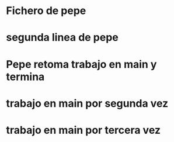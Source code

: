 # Fichero de pepe

# segunda linea de pepe

# Pepe retoma trabajo en main y termina

# trabajo en main por segunda vez

# trabajo en main por tercera vez

